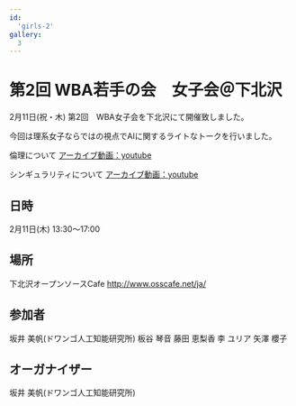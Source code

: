 ```yaml
---
id:
  'girls-2'
gallery:
  3
---
```


# 第2回 WBA若手の会　女子会＠下北沢

2月11日(祝・木) 第2回　WBA女子会を下北沢にて開催致しました。

今回は理系女子ならではの視点でAIに関するライトなトークを行いました。

倫理について
[アーカイブ動画：youtube](https://www.youtube.com/watch?v=3f5OQ-Or48E)

シンギュラリティについて
[アーカイブ動画：youtube](https://www.youtube.com/watch?v=mW_QZfxDZUQ)


## 日時
2月11日(木) 13:30～17:00

## 場所
下北沢オープンソースCafe
http://www.osscafe.net/ja/

## 参加者
坂井 美帆(ドワンゴ人工知能研究所)
板谷 琴音
藤田 恵梨香
李 ユリア
矢澤 櫻子

## オーガナイザー
坂井 美帆(ドワンゴ人工知能研究所)
